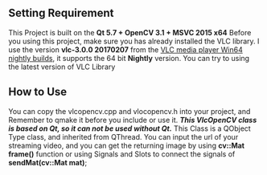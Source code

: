 
## Setting Requirement
This Project is built on the **Qt 5.7 + OpenCV 3.1 + MSVC 2015 x64**
Before you using this project, make sure you has already installed the VLC library.
I use the version **vlc-3.0.0 20170207** from the [VLC media player Win64 nightly builds](https://nightlies.videolan.org/build/win64/), it supports the 64 bit **Nightly** version.
You can try to using the latest version of VLC Library

## How to Use
You can copy the vlcopencv.cpp and vlocopencv.h into your project, and Remember to qmake it before you include or use it.
**_This VlcOpenCV class is based on Qt, so it can not be used without Qt._**
This Class is a QObject Type class, and inherited from QThread.
You can input the url of your streaming video, and you can get the returning image by using **cv::Mat frame()** function or using Signals and Slots to connect the signals of **sendMat(cv::Mat mat)**;
